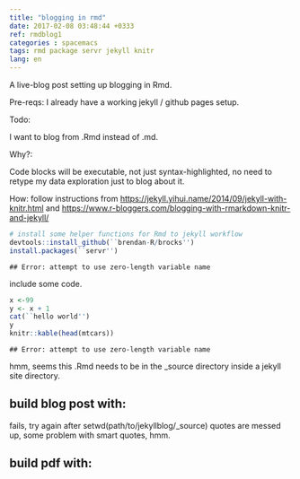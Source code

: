 ```yaml
---
title: "blogging in rmd"
date: 2017-02-08 03:48:44 +0333
ref: rmdblog1
categories : spacemacs
tags: rmd package servr jekyll knitr
lang: en
---
```


A live-blog post setting up blogging in Rmd.

Pre-reqs:
I already have a working jekyll / github pages setup.

Todo:

I want to blog from .Rmd instead of .md.

Why?:

Code blocks will be executable, not just syntax-highlighted, no need to retype my 
data exploration just to blog about it.

How: 
follow instructions from https://jekyll.yihui.name/2014/09/jekyll-with-knitr.html
and
https://www.r-bloggers.com/blogging-with-rmarkdown-knitr-and-jekyll/

```r
# install some helper functions for Rmd to jekyll workflow
devtools::install_github(``brendan-R/brocks'')
install.packages(``servr'')
```

```
## Error: attempt to use zero-length variable name
```
include some code.

```r
x <-99
y <- x + 1
cat(``hello world'')
y
knitr::kable(head(mtcars))
```

```
## Error: attempt to use zero-length variable name
```
hmm, seems this .Rmd needs to be in the _source directory inside a jekyll site directory.


## build blog post with:

fails, try again after setwd(path/to/jekyllblog/_source)
quotes are messed up, some problem with smart quotes, hmm.

## build pdf with:


